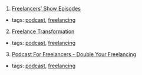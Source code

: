 1. [Freelancers’ Show Episodes](https://devchat.tv/freelancers)
  * tags: [podcast](tags/podcast.md), [freelancing](tags/freelancing.md)
2. [Freelance Transformation](https://freelancetransformation.com/blog/podcast)
  * tags: [podcast](tags/podcast.md), [freelancing](tags/freelancing.md)
3. [Podcast For Freelancers - Double Your Freelancing](https://doubleyourfreelancing.com/podcast/)
  * tags: [podcast](tags/podcast.md), [freelancing](tags/freelancing.md)

